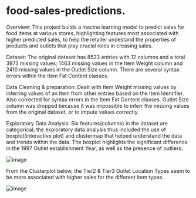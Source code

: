 # food-sales-predictions.

Overview:
This project builds a macine learning model to predict sales for food items at various stores, highlighting features most associated with higher predicted sales, to help the retailer undestand the properties of products and outlets that play crucial roles in creasing sales.

Dataset:
The original dataset has 8523 entries with 12 columns and a total 3873 missing values; 1463 missing values in the Item Weight column and 2410 missing values in the Outlet Size column. There are several syntax errors within the Item Fat Content classes.

Data Cleaning & preparation:
Dealt with Item Weight missing values by inferring values of an Item from other entries based on the Item Identifier. Also corrected for syntax errors in the Item Fat Content classes. Outlet Size column was dropped because it was impossible to inferr the missing values from the original dataset, or to impute values correctly.

Exploratory Data Analysis:
Six features(columns) in the dataset are categorical; the exploratory data analysis thus included the use of boxplot(interactive plot) and clustermap that helped understand the data and trends within the data. The boxplot highlights the significant difference in the 1997 Outlet establishment Year, as well as the presence of outliers.


![image](https://user-images.githubusercontent.com/73043768/110136812-c09c4d00-7d95-11eb-924a-e1322fb7f5b6.png)

From the Clusterplot below, the Tier2 & Tier3 Outlet Location Types seem to be more associated with higher sales for the different item types.


![image](https://user-images.githubusercontent.com/73043768/110137699-c6466280-7d96-11eb-8325-ca737385ec65.png)
